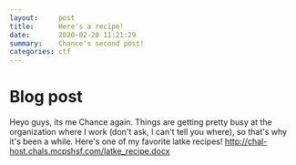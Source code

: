 ```yaml
---
layout:     post
title:      Here's a recipe! 
date:       2020-02-20 11:21:29
summary:    Chance's second post!
categories: ctf
---
```


# Blog post
Heyo guys, its me Chance again. Things are getting pretty busy at the organization where I work (don't ask, I can't tell you where), so that's why it's been a while. Here's one of my favorite latke recipes! http://chal-host.chals.mcpshsf.com/latke_recipe.docx